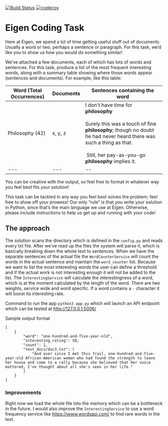 [![Build Status](https://travis-ci.org/dev-11/eigen-technical-task.svg?branch=master)](https://travis-ci.org/dev-11/eigen-technical-task)
[![codecov](https://codecov.io/gh/dev-11/eigen-technical-task/branch/master/graph/badge.svg)](https://codecov.io/gh/dev-11/eigen-technical-task)
<!--
[![Codacy Badge](https://api.codacy.com/project/badge/Grade/5cfd5da40bc744beb49b5f1121bd8822)](https://www.codacy.com/manual/dev-11/eigen-technical-task?utm_source=github.com&amp;utm_medium=referral&amp;utm_content=dev-11/eigen-technical-task&amp;utm_campaign=Badge_Grade)
-->

# Eigen Coding Task
Here at Eigen, we spend a lot of time getting useful stuff out of documents. Usually a word or two, perhaps a sentence or paragraph. For this task, we’d like you to show us how you would do something similar!

We’ve attached a few documents, each of which has lots of words and sentences. For this task, produce a list of the most frequent interesting words, along with a summary table showing where those words appear (sentences and documents). For example, like this table:

|Word (Total Occurrences) | Documents | Sentences containing the word  |
|---|---|---|
|Philosophy (42)| x, y, z | I don't have time for **philosophy** <br/><br/> Surely this was a touch of fine **philosophy**; though no doubt he had never heard there was such a thing as that. <br/><br/>  Still, her pay-as-you-go **philosophy** implies it. |
| ---      | ---      | -- |


You can be creative with the output, so feel free to format in whatever way you feel best fits your solution! 

This task can be tackled in any way you feel best solves the problem; feel free to show off your prowess! Our only “rule” is that you write your solution in Python, since that’s the main language we use at Eigen. Otherwise, please include instructions to help us get up and running with your code! 


## The approach

The solution scans the directory which is defined in the `config.py` and reads every txt file.
After we've read up the files the system will parse it, which is basically breaking down the whole text to sentences.
When we have the separate sentences of the actual file the `WordCounterService` will count the words in the actual sentence
and maintain the `word_counter` list. Because we want to list the most interesting words the user can define a threshold
and if the actual work is not interesting enough it will not be added to the list. The `InterestingService` will calculate the
interestingness of a word, which is at the moment calculated by the length of the word. There are two weights, service wide and word specific.
If a word contains a `-` character it will boost its interesting rate.

Command to run the app `python3 app.py` which will launch an API endpoint which can be tested at http://127.0.0.1:5006/ 

Sample output format
```
[
    {
        "word": "one-hundred-and-five-year-old",
        "interesting_rating": 58,
        "count": 1,
        "test_docs/doc3.txt": [
            "And ever since I met this frail, one-hundred-and-five-year-old African-American woman who had found the strength to leave her house and come to a rally because she believed that her voice mattered, I've thought about all she's seen in her life."
        ]
    }
]
``` 



### Improvements
Right now we load the whole file into the memory which can be a bottleneck in the future. I would also improve the `InterestingService` to use a word frequency service like https://www.wordsapi.com/ to find rare words in the text.
